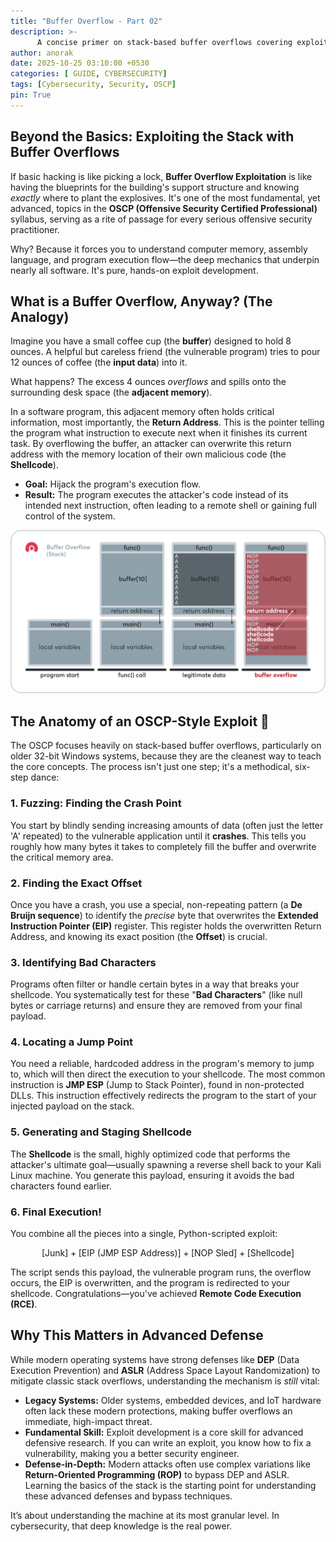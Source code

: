 ```yaml
--- 
title: "Buffer Overflow - Part 02"
description: >-
      A concise primer on stack-based buffer overflows covering exploitation techniques, common mitigations, and defensive best practices.
author: anorak
date: 2025-10-25 03:10:00 +0530
categories: [ GUIDE, CYBERSECURITY]
tags: [Cybersecurity, Security, OSCP]
pin: True
--- 
```


 ## Beyond the Basics: Exploiting the Stack with Buffer Overflows  

If basic hacking is like picking a lock, **Buffer Overflow Exploitation** is like having the blueprints for the building's support structure and knowing *exactly* where to plant the explosives. It's one of the most fundamental, yet advanced, topics in the **OSCP (Offensive Security Certified Professional)** syllabus, serving as a rite of passage for every serious offensive security practitioner.

Why? Because it forces you to understand computer memory, assembly language, and program execution flow—the deep mechanics that underpin nearly all software. It's pure, hands-on exploit development.
 

## What is a Buffer Overflow, Anyway? (The Analogy)

Imagine you have a small coffee cup (the **buffer**) designed to hold 8 ounces. A helpful but careless friend (the vulnerable program) tries to pour 12 ounces of coffee (the **input data**) into it.

What happens? The excess 4 ounces *overflows* and spills onto the surrounding desk space (the **adjacent memory**).

In a software program, this adjacent memory often holds critical information, most importantly, the **Return Address**. This is the pointer telling the program what instruction to execute next when it finishes its current task. By overflowing the buffer, an attacker can overwrite this return address with the memory location of their own malicious code (the **Shellcode**).

* **Goal:** Hijack the program's execution flow.
* **Result:** The program executes the attacker's code instead of its intended next instruction, often leading to a remote shell or gaining full control of the system.

 ![Buffer-Overflow](/assets/img/202510/buffer-overflow.png)

## The Anatomy of an OSCP-Style Exploit 🔬

The OSCP focuses heavily on stack-based buffer overflows, particularly on older 32-bit Windows systems, because they are the cleanest way to teach the core concepts. The process isn't just one step; it's a methodical, six-step dance:

### 1. Fuzzing: Finding the Crash Point

You start by blindly sending increasing amounts of data (often just the letter 'A' repeated) to the vulnerable application until it **crashes**. This tells you roughly how many bytes it takes to completely fill the buffer and overwrite the critical memory area.

### 2. Finding the Exact Offset

Once you have a crash, you use a special, non-repeating pattern (a **De Bruijn sequence**) to identify the *precise* byte that overwrites the **Extended Instruction Pointer (EIP)** register. This register holds the overwritten Return Address, and knowing its exact position (the **Offset**) is crucial.

### 3. Identifying Bad Characters

Programs often filter or handle certain bytes in a way that breaks your shellcode. You systematically test for these "**Bad Characters**" (like null bytes or carriage returns) and ensure they are removed from your final payload.

### 4. Locating a Jump Point

You need a reliable, hardcoded address in the program's memory to jump to, which will then direct the execution to your shellcode. The most common instruction is **JMP ESP** (Jump to Stack Pointer), found in non-protected DLLs. This instruction effectively redirects the program to the start of your injected payload on the stack.

### 5. Generating and Staging Shellcode

The **Shellcode** is the small, highly optimized code that performs the attacker's ultimate goal—usually spawning a reverse shell back to your Kali Linux machine. You generate this payload, ensuring it avoids the bad characters found earlier.

### 6. Final Execution!

You combine all the pieces into a single, Python-scripted exploit:

$$[\text{Junk}] + [\text{EIP (JMP ESP Address)}] + [\text{NOP Sled}] + [\text{Shellcode}]$$

The script sends this payload, the vulnerable program runs, the overflow occurs, the EIP is overwritten, and the program is redirected to your shellcode. Congratulations—you've achieved **Remote Code Execution (RCE)**.

 

## Why This Matters in Advanced Defense

While modern operating systems have strong defenses like **DEP** (Data Execution Prevention) and **ASLR** (Address Space Layout Randomization) to mitigate classic stack overflows, understanding the mechanism is *still* vital:

* **Legacy Systems:** Older systems, embedded devices, and IoT hardware often lack these modern protections, making buffer overflows an immediate, high-impact threat.
* **Fundamental Skill:** Exploit development is a core skill for advanced defensive research. If you can write an exploit, you know how to fix a vulnerability, making you a better security engineer.
* **Defense-in-Depth:** Modern attacks often use complex variations like **Return-Oriented Programming (ROP)** to bypass DEP and ASLR. Learning the basics of the stack is the starting point for understanding these advanced defenses and bypass techniques.

It’s about understanding the machine at its most granular level. In cybersecurity, that deep knowledge is the real power. 